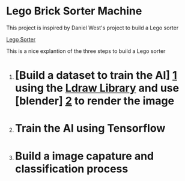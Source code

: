 # Lego Brick Sorter Machine


This project is inspired by Daniel West's project to build a Lego sorter

[Lego Sorter][3]

This is a nice explantion of the three steps to build a Lego sorter

1. # [Build a dataset to train the AI] [1] using the [Ldraw Library][3] and use [blender] [2] to render the image

2. # Train the AI using Tensorflow

3. # Build a image capature and classification process

[1]: https://github.com/Gadgeteering/LegoBrickClassification/blob/master/README.md
[2]: https://github.com/TobyLobster/ImportLDraw
[3]: http://www.ldraw.org/
[4]: https://youtu.be/-UGl0ZOCgwQ
[5]: https://towardsdatascience.com/how-i-created-over-100-000-labeled-lego-training-images-ec74191bb4ef
